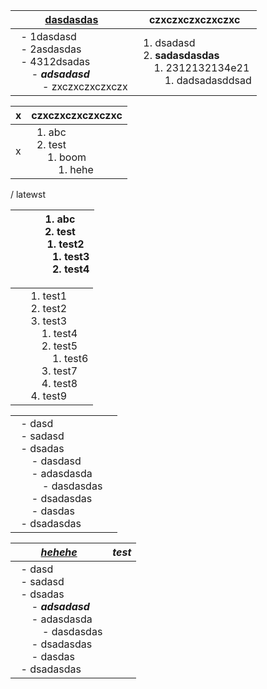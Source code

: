 | <u>dasdasdas<u> | czxczxczxczxczxc |
| --- | --- |
| &nbsp;&nbsp;- 1dasdasd<br>&nbsp;&nbsp;- 2asdasdas<br>&nbsp;&nbsp;- 4312dsadas<br>&nbsp;&nbsp;&nbsp;&nbsp;&nbsp;&nbsp;- _**adsadasd**_<br>&nbsp;&nbsp;&nbsp;&nbsp;&nbsp;&nbsp;&nbsp;&nbsp;&nbsp;&nbsp;- zxczxczxczxczx<br> | &nbsp;&nbsp;1. dsadasd<br>&nbsp;&nbsp;2. **sadasdasdas**<br>&nbsp;&nbsp;&nbsp;&nbsp;&nbsp;&nbsp;1. 2312132134e21<br>&nbsp;&nbsp;&nbsp;&nbsp;&nbsp;&nbsp;&nbsp;&nbsp;&nbsp;&nbsp;1. dadsadasddsad<br> |



| x | czxczxczxczxczxc |
| --- | --- |
| x | &nbsp;&nbsp;1. abc<br>&nbsp;&nbsp;2. test<br>&nbsp;&nbsp;&nbsp;&nbsp;&nbsp;&nbsp;1. boom<br>&nbsp;&nbsp;&nbsp;&nbsp;&nbsp;&nbsp;&nbsp;&nbsp;&nbsp;&nbsp;1. hehe<br> |



/ latewst


|  | &nbsp;&nbsp;1. abc<br>&nbsp;&nbsp;2. test<br>&nbsp;&nbsp;&nbsp;&nbsp;&nbsp;&nbsp;1. test2<br>&nbsp;&nbsp;&nbsp;&nbsp;&nbsp;&nbsp;&nbsp;&nbsp;&nbsp;&nbsp;1. test3<br>&nbsp;&nbsp;&nbsp;&nbsp;&nbsp;&nbsp;&nbsp;&nbsp;&nbsp;&nbsp;2. test4<br> |
| --- | --- |


|  |  |
| --- | --- |
|  | &nbsp;&nbsp;1. test1<br>&nbsp;&nbsp;2. test2<br>&nbsp;&nbsp;3. test3<br>&nbsp;&nbsp;&nbsp;&nbsp;&nbsp;&nbsp;1. test4<br>&nbsp;&nbsp;&nbsp;&nbsp;&nbsp;&nbsp;2. test5<br>&nbsp;&nbsp;&nbsp;&nbsp;&nbsp;&nbsp;&nbsp;&nbsp;&nbsp;&nbsp;1. test6<br>&nbsp;&nbsp;&nbsp;&nbsp;&nbsp;&nbsp;3. test7<br>&nbsp;&nbsp;&nbsp;&nbsp;&nbsp;&nbsp;4. test8<br>&nbsp;&nbsp;4. test9<br> |


|  |  |
| --- | --- |
| &nbsp;&nbsp;- dasd<br>&nbsp;&nbsp;- sadasd<br>&nbsp;&nbsp;- dsadas<br>&nbsp;&nbsp;&nbsp;&nbsp;&nbsp;&nbsp;- dasdasd<br>&nbsp;&nbsp;&nbsp;&nbsp;&nbsp;&nbsp;- adasdasda<br>&nbsp;&nbsp;&nbsp;&nbsp;&nbsp;&nbsp;&nbsp;&nbsp;&nbsp;&nbsp;- dasdasdas<br>&nbsp;&nbsp;&nbsp;&nbsp;&nbsp;&nbsp;- dsadasdas<br>&nbsp;&nbsp;&nbsp;&nbsp;&nbsp;&nbsp;- dasdas<br>&nbsp;&nbsp;- dsadasdas<br> |  |


| _**<u>hehehe<u>**_ | _**test**_ |
| --- | --- |
| &nbsp;&nbsp;- dasd<br>&nbsp;&nbsp;- sadasd<br>&nbsp;&nbsp;- dsadas<br>&nbsp;&nbsp;&nbsp;&nbsp;&nbsp;&nbsp;- _**adsadasd**_<br>&nbsp;&nbsp;&nbsp;&nbsp;&nbsp;&nbsp;- adasdasda<br>&nbsp;&nbsp;&nbsp;&nbsp;&nbsp;&nbsp;&nbsp;&nbsp;&nbsp;&nbsp;- dasdasdas<br>&nbsp;&nbsp;&nbsp;&nbsp;&nbsp;&nbsp;- dsadasdas<br>&nbsp;&nbsp;&nbsp;&nbsp;&nbsp;&nbsp;- dasdas<br>&nbsp;&nbsp;- dsadasdas<br> |  |
